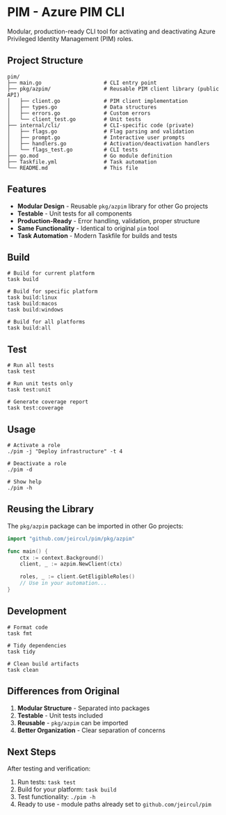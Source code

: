 # PIM - Azure PIM CLI

Modular, production-ready CLI tool for activating and deactivating Azure Privileged Identity Management (PIM) roles.

## Project Structure

```shell
pim/
├── main.go                    # CLI entry point
├── pkg/azpim/                 # Reusable PIM client library (public API)
│   ├── client.go              # PIM client implementation
│   ├── types.go               # Data structures
│   ├── errors.go              # Custom errors
│   └── client_test.go         # Unit tests
├── internal/cli/              # CLI-specific code (private)
│   ├── flags.go               # Flag parsing and validation
│   ├── prompt.go              # Interactive user prompts
│   ├── handlers.go            # Activation/deactivation handlers
│   └── flags_test.go          # CLI tests
├── go.mod                     # Go module definition
├── Taskfile.yml               # Task automation
└── README.md                  # This file
```

## Features

- **Modular Design** - Reusable `pkg/azpim` library for other Go projects
- **Testable** - Unit tests for all components
- **Production-Ready** - Error handling, validation, proper structure
- **Same Functionality** - Identical to original `pim` tool
- **Task Automation** - Modern Taskfile for builds and tests

## Build

```shell
# Build for current platform
task build

# Build for specific platform
task build:linux
task build:macos
task build:windows

# Build for all platforms
task build:all
```

## Test

```shell
# Run all tests
task test

# Run unit tests only
task test:unit

# Generate coverage report
task test:coverage
```

## Usage

```shell
# Activate a role
./pim -j "Deploy infrastructure" -t 4

# Deactivate a role
./pim -d

# Show help
./pim -h
```

## Reusing the Library

The `pkg/azpim` package can be imported in other Go projects:

```go
import "github.com/jeircul/pim/pkg/azpim"

func main() {
    ctx := context.Background()
    client, _ := azpim.NewClient(ctx)

    roles, _ := client.GetEligibleRoles()
    // Use in your automation...
}
```

## Development

```shell
# Format code
task fmt

# Tidy dependencies
task tidy

# Clean build artifacts
task clean
```

## Differences from Original

1. **Modular Structure** - Separated into packages
2. **Testable** - Unit tests included
3. **Reusable** - `pkg/azpim` can be imported
4. **Better Organization** - Clear separation of concerns

## Next Steps

After testing and verification:

1. Run tests: `task test`
2. Build for your platform: `task build`
3. Test functionality: `./pim -h`
4. Ready to use - module paths already set to `github.com/jeircul/pim`

